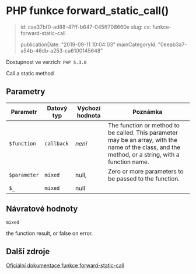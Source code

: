 PHP funkce forward_static_call()
================================

> id: caa37bf0-ad88-47ff-b647-045ff708660e
> slug:
> 	cs: funkce-forward-static-call
>
> publicationDate: "2019-09-11 10:04:03"
> mainCategoryId: "0eeab3a7-a54b-46db-a253-ca6100145648"

Dostupnost ve verzích: `PHP 5.3.0`

Call a static method


Parametry
--------------

| Parametr | Datový typ | Výchozí hodnota | Poznámka |
|-----|-----|-----|-----|
| `$function` | `callback` | *není* | The function or method to be called. This parameter may be an array, with the name of the class, and the method, or a string, with a function name. |
| `$parameter` | `mixed` | null, | Zero or more parameters to be passed to the function. |
| `$_` | `mixed` | null |  |


Návratové hodnoty
----------------

`mixed`

the function result, or false on error.

Další zdroje
------------

[Oficiální dokumentace funkce forward-static-call](https://www.php.net/manual/en/function.forward-static-call.php)
